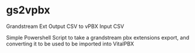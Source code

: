 # gs2vpbx
Grandstream Ext Output CSV to vPBX Input CSV

Simple Powershell Script to take a grandstream pbx extensions export, and converting it to be used to be imported into VitalPBX
